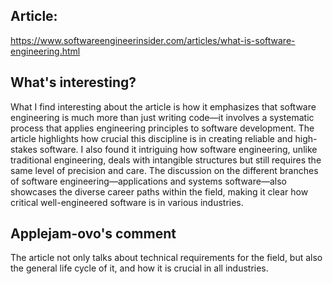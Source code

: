## Article:   
https://www.softwareengineerinsider.com/articles/what-is-software-engineering.html   

## What's interesting?     
What I find interesting about the article is how it emphasizes that software engineering is much more than just writing code—it involves a systematic process that applies engineering principles to software development. The article highlights how crucial this discipline is in creating reliable and high-stakes software. I also found it intriguing how software engineering, unlike traditional engineering, deals with intangible structures but still requires the same level of precision and care. The discussion on the different branches of software engineering—applications and systems software—also showcases the diverse career paths within the field, making it clear how critical well-engineered software is in various industries.    

## Applejam-ovo's comment
The article not only talks about technical requirements for the field, but also the general life cycle of it, and how it is crucial in all industries.
